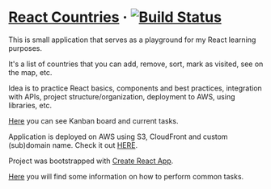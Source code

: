 # [React Countries](http://rc.vanja.ws) &middot; [![Build Status](https://travis-ci.org/vpetreski/react-countries.svg?branch=master)](https://travis-ci.org/vpetreski/react-countries)

This is small application that serves as a playground for my React learning purposes.

It's a list of countries that you can add, remove, sort, mark as visited, see on the map, etc.

Idea is to practice React basics, components and best practices, integration with APIs, project structure/organization, deployment to AWS, using libraries, etc.

[Here](https://github.com/vpetreski/react-countries/projects/2) you can see Kanban board and current tasks.

Application is deployed on AWS using S3, CloudFront and custom (sub)domain name. Check it out [HERE](http://rc.vanja.ws).

Project was bootstrapped with [Create React App](https://github.com/facebookincubator/create-react-app).

[Here](https://github.com/facebookincubator/create-react-app/blob/master/packages/react-scripts/template/README.md) you will find some information on how to perform common tasks.
